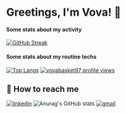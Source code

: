 # Greetings, I'm Vova! 👋

#### Some stats about my activity

[![GitHub Streak](https://streak-stats.demolab.com?user=vovabasket97&hide_border=true&border_radius=6)](https://git.io/streak-stats)

#### Some stats about my routine techs

[![Top Langs](https://github-readme-stats.vercel.app/api/top-langs/?username=vovabasket97&layout=compact)](https://github.com/anuraghazra/github-readme-stats)
[![vovabasket97 profile views](https://u8views.com/api/v1/github/profiles/70752103/views/day-week-month-total-count.svg)](https://u8views.com/github/vovabasket97)

## 🔗 How to reach me

[![linkedin](https://img.shields.io/badge/linkedin-0A66C2?style=for-the-badge&logo=linkedin&logoColor=white)](https://www.linkedin.com/in/masytskyi/)
![Anurag's GitHub stats](https://github-readme-stats.vercel.app/api?username=vovabasket97&show=reviews,discussions_started,discussions_answered,prs_merged,prs_merged_percentage)
[![gmail](https://img.shields.io/badge/gmail-eee?style=for-the-badge&logo=gmail&logoColor=red)](mailto:vovabasket97@gmail.com)

